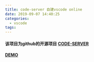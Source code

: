 ```yaml
---
title: code-server 自建vscode online 
date: 2019-09-07 14:40:25
categories:
  - vscode
tags:
---
```



#### 该项目为github的开源项目 [CODE-SERVER](https://github.com/cdr/code-server)

#### [DEMO](http://code.leavessoft.cn)


